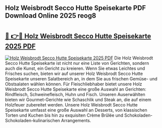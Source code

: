 ## Holz Weisbrodt Secco Hutte Speisekarte PDF Download Online 2025 reog8

# <h2><a href="http://gc844o.nevu.top/?p=Holz+Weisbrodt+Secco+Hutte+Speisekarte">🔗 👉🔴 Holz Weisbrodt Secco Hutte Speisekarte 2025 PDF</a></h2>

[![Holz Weisbrodt Secco Hutte Speisekarte 2025 PDF](https://i.imgur.com/dBaPXMq.png)](http://gc844o.nevu.top/?p=Holz+Weisbrodt+Secco+Hutte+Speisekarte)
Die Holz Weisbrodt Secco Hutte Speisekarte ist nicht nur eine Liste von Gerichten, sondern auch die Kunst, ein Gericht zu kreieren. Wenn Sie etwas Leichtes und Frisches suchen, bieten wir auf unserer Holz Weisbrodt Secco Hutte Speisekarte unseren Salatbereich an, in dem Sie aus frischen Gemüse- und Obstsalaten wählen können. Für Fleischliebhaber bietet unsere Holz Weisbrodt Secco Hutte Speisekarte eine große Auswahl an Gerichten: Rindfleisch, Schweinefleisch, Huhn und Fisch. Unseren Auserwählten bieten wir Gourmet-Gerichte wie Schaschlik und Steak an, die auf einem Holzfeuer zubereitet werden. Unsere Holz Weisbrodt Secco Hutte Speisekarte umfasst eine große Auswahl an Desserts, von klassischen Torten und Kuchen bis hin zu exquisiten Crème Brûlée und Schokoladen-Schokoladen-kulinarischen Arrangements.
